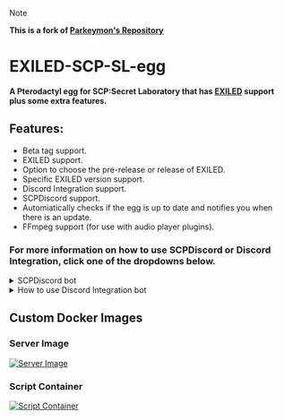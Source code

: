 > [!Note]
> **This is a fork of [Parkeymon's Repository](https://github.com/Parkeymon/EXILED-SCP-SL-egg)**
# EXILED-SCP-SL-egg
**A Pterodactyl egg for SCP:Secret Laboratory that has [EXILED](https://github.com/Exiled-Team/EXILED) support plus some extra features.**

## Features:
- Beta tag support.
- EXILED support.
- Option to choose the pre-release or release of EXILED.
- Specific EXILED version support.
- Discord Integration support.
- SCPDiscord support.
- Automiatically checks if the egg is up to date and notifies you when there is an update.
- FFmpeg support (for use with audio player plugins).

### For more information on how to use SCPDiscord or Discord Integration, click one of the dropdowns below.
<details>
<summary>SCPDiscord bot</summary>
  
### Using the SCPDiscord bot.
1. Go to the startup tab in your server, then set `INSTALL SCP DISCORD?` to `true`.
2. Under the settings tab, press "Reinstall Server" and wait until the server has finished the process.
> **Re-installing will *not* delete your important files.**
3. Go to the files tab, and go to `/.egg/SCPDBot` and open `config.yml` to configure the bot.
> **To configure the bot and plugin, read the [installation guide](https://github.com/KarlOfDuty/SCPDiscord/blob/master/docs/Installation.md).**

</details>

<details>
<summary>How to use Discord Integration bot</summary>

### Using the Discord Integration bot.
 **Warning: Discord Integration's documentation is very sparse, and isn't maintained.**

1. Go to the startup tab in your server, then set `INSTALL DISCORD INTEGRATION?` to `true`.
2. Under the settings tab, press "Reinstall Server" and wait until the server has finished the process.
> **Re-installing will *not* delete your important files.**
3. Go to the files tab, and under the root directory, open `DiscordIntegration-config.json` to configure the bot.
</details>

## Custom Docker Images
### Server Image
[![Server Image](https://github.com/EsserGaming/docker-scpsl/actions/workflows/docker-image.yml/badge.svg?branch=master)](https://github.com/EsserGaming/docker-scpsl/actions/workflows/docker-image.yml)

### Script Container
[![Script Container](https://github.com/EsserGaming/scpsl-install-docker/actions/workflows/docker-image.yml/badge.svg?branch=master)](https://github.com/EsserGaming/scpsl-install-docker/actions/workflows/docker-image.yml)
